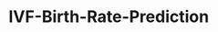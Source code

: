 # IVF-Birth-Rate-Prediction

<!--- 
Comment Starts here

For the analysis of the patient characteristics with respect to live birth outcome, we used a database created by Human Fertilisation and Embryology Authority which contained data from 2015-2016. This database included 158,519 different records and 95 different features from the IVF procedures conducted. Only a few of the 95 predictors were chosen, based on previous research and NICE (National Institute for Health and Care Excellence) clinical recommendations. Female age, previous IVF procedures count, pregnancy history, Body Mass Index, number of embryos transferred, and lifestyle variables, according to NICE clinical guidelines, can be used to predict success rate.

The embryo analysis was conducted by using a dataset consisting of 443 grayscale day 3 embryo images of  128x128 pixel size. We evaluate and score certain aspects of the structure of embryos from in vitro fertilisation to determine their quality. Below are the different grades of embryos.


<img src="https://github.com/dhruviljhala/IVF-Prediction-using-Patient-Characteristics/blob/main/Grades.PNG" width=70% height=70%>


An embryo with 8-cells and <5% fragmentation promises to be perfect. There is no embryo division, and the cells are all of the same size and shape, followed by the 8-cell and >5% fragmentation embryo. The 6-cell embryo is moderately divided, with irregularly sized cells and irregular fragmentation and the 2-cell embryo is severely fractured and of low quality. Ideally we see at least 6 cells by 72 hours, with some at about 8 cells. But as it depends on patient characteristics as well, babies were also born from four-cell embryos on day three, but the chances of pregnancy rise dramatically as the number of cells increases.


![Interface](https://github.com/dhruviljhala/IVF-Prediction-using-Patient-Characteristics/blob/main/Table.PNG)


As shown in the above table, two test cases [25,1,0,3] and [50,3,0,2] are considered where each value refers to Age, embryos transferred, the total number of previous IVF cycles, and the total number of previous pregnancies respectively. Hence among the five algorithms, the best model was selected on the basis of its predictive value for a specific case where the outcome for live birth was positive and negative. As seen from the predicted values, Multiple Linear Regression was able to differentiate between two outcomes with more differences compared to others. 


 --->
